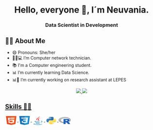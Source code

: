 <h1 align="center">Hello, everyone 🖖, I´m Neuvania.</h1>
<h3 align="center">Data Scientist in Development</h3>

<h2>👨‍💻 About Me</h2>

- 😄 Pronouns: She/her
- 👩‍🔧💻 I’m Computer network technician.
- 📚 I'm a Computer engineering student.
- 📊 I’m currently learning Data Science.
- 📊🔭 I’m currently working on research assistant at LEPES


<div align="center">
  <a href="https://github.com/rafaballerini">
  <img height="180em" src="https://github-readme-stats.vercel.app/api?username=neuvaniapbarros&show_icons=true&theme=dracula&include_all_commits=true&count_private=true"/>
  <img height="180em" src="https://github-readme-stats.vercel.app/api/top-langs/?username=neuvaniapbarros&layout=compact&langs_count=7&theme=dracula"/>
</div>
  
<h2>Skills 👩‍💻 </h2>
<div>
<img align="center" alt="Neuvania-HTML" height="30" width="40" src="https://raw.githubusercontent.com/devicons/devicon/master/icons/html5/html5-original.svg">
<img align="center" alt="Neuvania-CSS" height="30" width="40" src="https://raw.githubusercontent.com/devicons/devicon/master/icons/css3/css3-original.svg">
<img align="center" alt="Neuvania-java" height="30" width="40" src="https://raw.githubusercontent.com/devicons/devicon/master/icons/java/java-original.svg">
<img align="center" alt="Neuvania-python" height="30" width="40" src="https://raw.githubusercontent.com/devicons/devicon/master/icons/python/python-original.svg">
<img align="center" alt="Neuvania-R" height="30" width="40" src="https://raw.githubusercontent.com/devicons/devicon/master/icons/r/r-original.svg">  
</div>
<!--
**neuvaniapbarros/neuvaniapbarros** is a ✨ _special_ ✨ repository because its `README.md` (this file) appears on your GitHub profile.

Here are some ideas to get you started:

- 🔭 I’m currently working on ...
- 🌱 I’m currently learning ...
- 👯 I’m looking to collaborate on ...
- 🤔 I’m looking for help with ...
- 💬 Ask me about ...
- 📫 How to reach me: ...
- 😄 Pronouns: ...
- ⚡ Fun fact: ...
-->
